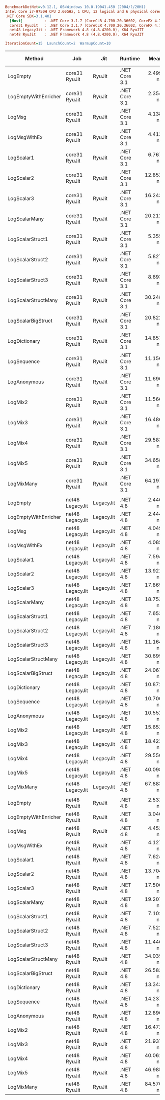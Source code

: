 ``` ini

BenchmarkDotNet=v0.12.1, OS=Windows 10.0.19041.450 (2004/?/20H1)
Intel Core i7-9750H CPU 2.60GHz, 1 CPU, 12 logical and 6 physical cores
.NET Core SDK=3.1.401
  [Host]          : .NET Core 3.1.7 (CoreCLR 4.700.20.36602, CoreFX 4.700.20.37001), X64 RyuJIT
  core31 RyuJit   : .NET Core 3.1.7 (CoreCLR 4.700.20.36602, CoreFX 4.700.20.37001), X64 RyuJIT
  net48 LegacyJit : .NET Framework 4.8 (4.8.4200.0), X64 RyuJIT
  net48 RyuJit    : .NET Framework 4.8 (4.8.4200.0), X64 RyuJIT

IterationCount=15  LaunchCount=2  WarmupCount=10  

```
|               Method |             Job |       Jit |       Runtime |      Mean |     Error |     StdDev |    Median | Ratio | RatioSD |  Gen 0 | Gen 1 | Gen 2 | Allocated |
|--------------------- |---------------- |---------- |-------------- |----------:|----------:|-----------:|----------:|------:|--------:|-------:|------:|------:|----------:|
|             LogEmpty |   core31 RyuJit |    RyuJit | .NET Core 3.1 |  2.499 ns | 0.1456 ns |  0.2135 ns |  2.346 ns |  1.00 |    0.00 |      - |     - |     - |         - |
| LogEmptyWithEnricher |   core31 RyuJit |    RyuJit | .NET Core 3.1 |  2.354 ns | 0.0767 ns |  0.1124 ns |  2.300 ns |  0.95 |    0.12 |      - |     - |     - |         - |
|               LogMsg |   core31 RyuJit |    RyuJit | .NET Core 3.1 |  4.138 ns | 0.1165 ns |  0.1707 ns |  4.089 ns |  1.67 |    0.14 |      - |     - |     - |         - |
|         LogMsgWithEx |   core31 RyuJit |    RyuJit | .NET Core 3.1 |  4.413 ns | 0.0539 ns |  0.0790 ns |  4.387 ns |  1.78 |    0.16 |      - |     - |     - |         - |
|           LogScalar1 |   core31 RyuJit |    RyuJit | .NET Core 3.1 |  6.767 ns | 0.1673 ns |  0.2399 ns |  6.862 ns |  2.73 |    0.20 |      - |     - |     - |         - |
|           LogScalar2 |   core31 RyuJit |    RyuJit | .NET Core 3.1 | 12.852 ns | 0.7701 ns |  1.0796 ns | 12.198 ns |  5.24 |    0.82 |      - |     - |     - |         - |
|           LogScalar3 |   core31 RyuJit |    RyuJit | .NET Core 3.1 | 16.243 ns | 0.5385 ns |  0.7894 ns | 16.224 ns |  6.55 |    0.66 |      - |     - |     - |         - |
|        LogScalarMany |   core31 RyuJit |    RyuJit | .NET Core 3.1 | 20.212 ns | 0.6597 ns |  0.9462 ns | 19.974 ns |  8.19 |    1.02 | 0.0089 |     - |     - |      56 B |
|     LogScalarStruct1 |   core31 RyuJit |    RyuJit | .NET Core 3.1 |  5.355 ns | 0.0480 ns |  0.0718 ns |  5.357 ns |  2.16 |    0.19 |      - |     - |     - |         - |
|     LogScalarStruct2 |   core31 RyuJit |    RyuJit | .NET Core 3.1 |  5.827 ns | 0.0513 ns |  0.0735 ns |  5.838 ns |  2.35 |    0.20 |      - |     - |     - |         - |
|     LogScalarStruct3 |   core31 RyuJit |    RyuJit | .NET Core 3.1 |  8.693 ns | 0.3454 ns |  0.5063 ns |  8.522 ns |  3.49 |    0.24 |      - |     - |     - |         - |
|  LogScalarStructMany |   core31 RyuJit |    RyuJit | .NET Core 3.1 | 30.248 ns | 0.5646 ns |  0.8451 ns | 30.307 ns | 12.20 |    1.17 | 0.0242 |     - |     - |     152 B |
|   LogScalarBigStruct |   core31 RyuJit |    RyuJit | .NET Core 3.1 | 20.822 ns | 0.2103 ns |  0.3083 ns | 20.770 ns |  8.39 |    0.75 |      - |     - |     - |         - |
|        LogDictionary |   core31 RyuJit |    RyuJit | .NET Core 3.1 | 14.857 ns | 2.5367 ns |  3.6381 ns | 13.299 ns |  6.08 |    1.88 | 0.0051 |     - |     - |      32 B |
|          LogSequence |   core31 RyuJit |    RyuJit | .NET Core 3.1 | 11.156 ns | 0.4845 ns |  0.7101 ns | 10.976 ns |  4.49 |    0.44 | 0.0051 |     - |     - |      32 B |
|         LogAnonymous |   core31 RyuJit |    RyuJit | .NET Core 3.1 | 11.690 ns | 0.7046 ns |  1.0327 ns | 11.540 ns |  4.71 |    0.58 | 0.0051 |     - |     - |      32 B |
|              LogMix2 |   core31 RyuJit |    RyuJit | .NET Core 3.1 | 11.566 ns | 0.1068 ns |  0.1531 ns | 11.596 ns |  4.68 |    0.42 |      - |     - |     - |         - |
|              LogMix3 |   core31 RyuJit |    RyuJit | .NET Core 3.1 | 16.486 ns | 0.7935 ns |  1.1631 ns | 17.070 ns |  6.68 |    1.00 |      - |     - |     - |         - |
|              LogMix4 |   core31 RyuJit |    RyuJit | .NET Core 3.1 | 29.583 ns | 0.4314 ns |  0.6457 ns | 29.603 ns | 11.91 |    1.00 | 0.0216 |     - |     - |     136 B |
|              LogMix5 |   core31 RyuJit |    RyuJit | .NET Core 3.1 | 34.658 ns | 0.4356 ns |  0.6520 ns | 34.733 ns | 13.97 |    1.23 | 0.0268 |     - |     - |     168 B |
|           LogMixMany |   core31 RyuJit |    RyuJit | .NET Core 3.1 | 64.197 ns | 0.8269 ns |  1.2377 ns | 64.032 ns | 25.87 |    2.16 | 0.0446 |     - |     - |     280 B |
|                      |                 |           |               |           |           |            |           |       |         |        |       |       |           |
|             LogEmpty | net48 LegacyJit | LegacyJit |      .NET 4.8 |  2.440 ns | 0.0361 ns |  0.0540 ns |  2.442 ns |  1.00 |    0.00 |      - |     - |     - |         - |
| LogEmptyWithEnricher | net48 LegacyJit | LegacyJit |      .NET 4.8 |  2.444 ns | 0.0509 ns |  0.0731 ns |  2.446 ns |  1.00 |    0.04 |      - |     - |     - |         - |
|               LogMsg | net48 LegacyJit | LegacyJit |      .NET 4.8 |  4.049 ns | 0.0412 ns |  0.0616 ns |  4.043 ns |  1.66 |    0.04 |      - |     - |     - |         - |
|         LogMsgWithEx | net48 LegacyJit | LegacyJit |      .NET 4.8 |  4.085 ns | 0.0459 ns |  0.0673 ns |  4.079 ns |  1.67 |    0.04 |      - |     - |     - |         - |
|           LogScalar1 | net48 LegacyJit | LegacyJit |      .NET 4.8 |  7.594 ns | 0.1436 ns |  0.2149 ns |  7.544 ns |  3.11 |    0.12 |      - |     - |     - |         - |
|           LogScalar2 | net48 LegacyJit | LegacyJit |      .NET 4.8 | 13.921 ns | 0.4723 ns |  0.6923 ns | 13.383 ns |  5.71 |    0.31 |      - |     - |     - |         - |
|           LogScalar3 | net48 LegacyJit | LegacyJit |      .NET 4.8 | 17.865 ns | 0.3395 ns |  0.5081 ns | 17.873 ns |  7.33 |    0.29 |      - |     - |     - |         - |
|        LogScalarMany | net48 LegacyJit | LegacyJit |      .NET 4.8 | 18.753 ns | 0.2207 ns |  0.3303 ns | 18.730 ns |  7.69 |    0.22 | 0.0089 |     - |     - |      56 B |
|     LogScalarStruct1 | net48 LegacyJit | LegacyJit |      .NET 4.8 |  7.653 ns | 0.4325 ns |  0.6473 ns |  7.664 ns |  3.14 |    0.26 |      - |     - |     - |         - |
|     LogScalarStruct2 | net48 LegacyJit | LegacyJit |      .NET 4.8 |  7.180 ns | 0.0938 ns |  0.1404 ns |  7.161 ns |  2.94 |    0.07 |      - |     - |     - |         - |
|     LogScalarStruct3 | net48 LegacyJit | LegacyJit |      .NET 4.8 | 11.164 ns | 0.1071 ns |  0.1602 ns | 11.169 ns |  4.58 |    0.13 |      - |     - |     - |         - |
|  LogScalarStructMany | net48 LegacyJit | LegacyJit |      .NET 4.8 | 30.695 ns | 1.1966 ns |  1.7911 ns | 30.043 ns | 12.59 |    0.82 | 0.0242 |     - |     - |     152 B |
|   LogScalarBigStruct | net48 LegacyJit | LegacyJit |      .NET 4.8 | 24.067 ns | 0.6423 ns |  0.9614 ns | 23.876 ns |  9.87 |    0.50 |      - |     - |     - |         - |
|        LogDictionary | net48 LegacyJit | LegacyJit |      .NET 4.8 | 10.872 ns | 0.7627 ns |  1.1415 ns | 10.424 ns |  4.46 |    0.49 | 0.0051 |     - |     - |      32 B |
|          LogSequence | net48 LegacyJit | LegacyJit |      .NET 4.8 | 10.700 ns | 0.5827 ns |  0.8541 ns | 10.434 ns |  4.38 |    0.33 | 0.0051 |     - |     - |      32 B |
|         LogAnonymous | net48 LegacyJit | LegacyJit |      .NET 4.8 | 10.552 ns | 0.1093 ns |  0.1496 ns | 10.543 ns |  4.32 |    0.14 | 0.0051 |     - |     - |      32 B |
|              LogMix2 | net48 LegacyJit | LegacyJit |      .NET 4.8 | 15.652 ns | 1.4774 ns |  2.0711 ns | 14.655 ns |  6.40 |    0.79 |      - |     - |     - |         - |
|              LogMix3 | net48 LegacyJit | LegacyJit |      .NET 4.8 | 18.423 ns | 0.7717 ns |  1.0563 ns | 18.316 ns |  7.55 |    0.48 |      - |     - |     - |         - |
|              LogMix4 | net48 LegacyJit | LegacyJit |      .NET 4.8 | 29.550 ns | 0.9479 ns |  1.3895 ns | 29.517 ns | 12.12 |    0.72 | 0.0216 |     - |     - |     136 B |
|              LogMix5 | net48 LegacyJit | LegacyJit |      .NET 4.8 | 40.098 ns | 2.3792 ns |  3.5611 ns | 38.722 ns | 16.45 |    1.58 | 0.0268 |     - |     - |     168 B |
|           LogMixMany | net48 LegacyJit | LegacyJit |      .NET 4.8 | 67.883 ns | 2.2409 ns |  3.1414 ns | 67.648 ns | 27.80 |    1.43 | 0.0446 |     - |     - |     281 B |
|                      |                 |           |               |           |           |            |           |       |         |        |       |       |           |
|             LogEmpty |    net48 RyuJit |    RyuJit |      .NET 4.8 |  2.531 ns | 0.0640 ns |  0.0855 ns |  2.497 ns |  1.00 |    0.00 |      - |     - |     - |         - |
| LogEmptyWithEnricher |    net48 RyuJit |    RyuJit |      .NET 4.8 |  3.040 ns | 0.2513 ns |  0.3761 ns |  2.993 ns |  1.20 |    0.14 |      - |     - |     - |         - |
|               LogMsg |    net48 RyuJit |    RyuJit |      .NET 4.8 |  4.452 ns | 0.3170 ns |  0.4745 ns |  4.316 ns |  1.79 |    0.16 |      - |     - |     - |         - |
|         LogMsgWithEx |    net48 RyuJit |    RyuJit |      .NET 4.8 |  4.127 ns | 0.0319 ns |  0.0467 ns |  4.134 ns |  1.63 |    0.06 |      - |     - |     - |         - |
|           LogScalar1 |    net48 RyuJit |    RyuJit |      .NET 4.8 |  7.624 ns | 0.0759 ns |  0.1113 ns |  7.603 ns |  3.02 |    0.11 |      - |     - |     - |         - |
|           LogScalar2 |    net48 RyuJit |    RyuJit |      .NET 4.8 | 13.704 ns | 0.3061 ns |  0.4487 ns | 13.845 ns |  5.45 |    0.20 |      - |     - |     - |         - |
|           LogScalar3 |    net48 RyuJit |    RyuJit |      .NET 4.8 | 17.500 ns | 0.1830 ns |  0.2739 ns | 17.481 ns |  6.91 |    0.28 |      - |     - |     - |         - |
|        LogScalarMany |    net48 RyuJit |    RyuJit |      .NET 4.8 | 19.207 ns | 0.1278 ns |  0.1874 ns | 19.192 ns |  7.60 |    0.27 | 0.0089 |     - |     - |      56 B |
|     LogScalarStruct1 |    net48 RyuJit |    RyuJit |      .NET 4.8 |  7.102 ns | 0.0673 ns |  0.0965 ns |  7.096 ns |  2.81 |    0.10 |      - |     - |     - |         - |
|     LogScalarStruct2 |    net48 RyuJit |    RyuJit |      .NET 4.8 |  7.522 ns | 0.1794 ns |  0.2630 ns |  7.541 ns |  2.96 |    0.17 |      - |     - |     - |         - |
|     LogScalarStruct3 |    net48 RyuJit |    RyuJit |      .NET 4.8 | 11.446 ns | 0.2942 ns |  0.4312 ns | 11.323 ns |  4.53 |    0.20 |      - |     - |     - |         - |
|  LogScalarStructMany |    net48 RyuJit |    RyuJit |      .NET 4.8 | 34.035 ns | 1.3720 ns |  1.9234 ns | 33.358 ns | 13.50 |    0.97 | 0.0242 |     - |     - |     152 B |
|   LogScalarBigStruct |    net48 RyuJit |    RyuJit |      .NET 4.8 | 26.583 ns | 0.8887 ns |  1.2745 ns | 26.906 ns | 10.46 |    0.58 |      - |     - |     - |         - |
|        LogDictionary |    net48 RyuJit |    RyuJit |      .NET 4.8 | 13.343 ns | 2.6336 ns |  3.7771 ns | 11.847 ns |  5.36 |    1.67 | 0.0051 |     - |     - |      32 B |
|          LogSequence |    net48 RyuJit |    RyuJit |      .NET 4.8 | 14.237 ns | 2.2206 ns |  3.1847 ns | 13.093 ns |  5.67 |    1.46 | 0.0051 |     - |     - |      32 B |
|         LogAnonymous |    net48 RyuJit |    RyuJit |      .NET 4.8 | 12.890 ns | 0.9939 ns |  1.3268 ns | 12.224 ns |  5.09 |    0.46 | 0.0051 |     - |     - |      32 B |
|              LogMix2 |    net48 RyuJit |    RyuJit |      .NET 4.8 | 16.472 ns | 0.9752 ns |  1.3985 ns | 16.027 ns |  6.51 |    0.64 |      - |     - |     - |         - |
|              LogMix3 |    net48 RyuJit |    RyuJit |      .NET 4.8 | 21.937 ns | 1.0883 ns |  1.5609 ns | 21.720 ns |  8.71 |    0.72 |      - |     - |     - |         - |
|              LogMix4 |    net48 RyuJit |    RyuJit |      .NET 4.8 | 40.061 ns | 3.5244 ns |  5.2751 ns | 40.055 ns | 16.16 |    2.11 | 0.0216 |     - |     - |     136 B |
|              LogMix5 |    net48 RyuJit |    RyuJit |      .NET 4.8 | 46.985 ns | 4.3044 ns |  6.3094 ns | 46.486 ns | 18.60 |    2.88 | 0.0268 |     - |     - |     168 B |
|           LogMixMany |    net48 RyuJit |    RyuJit |      .NET 4.8 | 84.570 ns | 7.9177 ns | 11.3553 ns | 81.050 ns | 32.94 |    3.87 | 0.0446 |     - |     - |     281 B |
